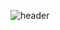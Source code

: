 ![header](https://capsule-render.vercel.app/api?type=Waving&color=auto&height=300&section=header&text=Github_Main%20render&fontSize=90)
